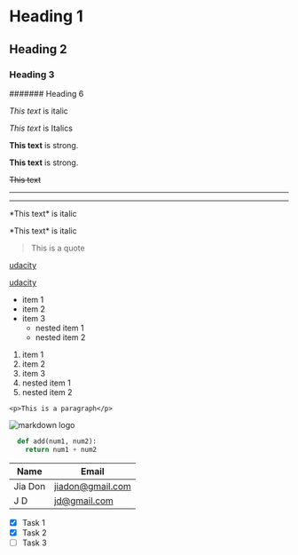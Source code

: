 <!-- Headings -->
# Heading 1
## Heading 2
### Heading 3
####### Heading 6

<!-- Italics -->
*This text* is italic

_This text_ is Italics

<!-- Strong -->
**This text** is strong.

__This text__ is strong.

<!-- Strikethrough -->
~~This text~~

<!-- Horizontal rule -->
---
___

<!-- excape * - etc -->
\*This text* is italic

\*This text\* is italic

<!-- Block quotes -->
>This is a quote

<!-- links -->
[udacity](http://www.udacity.com)

[udacity](http://www.udacity.com "udacity online degree")

<!-- unordered lists -->
* item 1
* item 2
* item 3
  * nested item 1
  * nested item 2

<!-- ordered lists -->
1. item 1
2. item 2
3. item 3
  1. nested item 1
  2. nested item 2

<!-- inline code block -->
`<p>This is a paragraph</p>`

<!-- images -->
![markdown logo](https://upload.wikimedia.org/wikipedia/commons/d/d9/Markdown.png)

<!-- github style -->

<!-- code blocks -->
```python
  def add(num1, num2):
    return num1 + num2
```

<!-- tables -->
| Name | Email|
|---|---|
|Jia Don| jiadon@gmail.com|
|J D| jd@gmail.com|


<!-- Task lists -->
* [x] Task 1
* [x] Task 2
* [ ] Task 3
